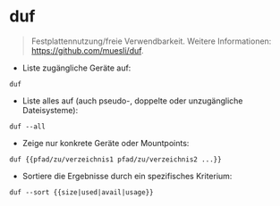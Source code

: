 # duf

> Festplattennutzung/freie Verwendbarkeit.
> Weitere Informationen: <https://github.com/muesli/duf>.

- Liste zugängliche Geräte auf:

`duf`

- Liste alles auf (auch pseudo-, doppelte oder unzugängliche Dateisysteme):

`duf --all`

- Zeige nur konkrete Geräte oder Mountpoints:

`duf {{pfad/zu/verzeichnis1 pfad/zu/verzeichnis2 ...}}`

- Sortiere die Ergebnisse durch ein spezifisches Kriterium:

`duf --sort {{size|used|avail|usage}}`
